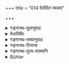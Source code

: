 +++
title = "014 वेदोदितं स्वकम्"

+++

<details><summary>गङ्गानथ-मूलानुवादः</summary>

He shall, without sloth, always perform his own duty as prescribed in the Veda. Performing that, to the best of his ability, he attains the highest state.—(14)
</details>

<details><summary>मेधातिथिः</summary>

वेदमुलत्वात् स्मृतीनां **वेदोदितम्** इति श्रूयते । **स्वकं कर्म** वक्ष्यमाणो व्रतसमूहः । विहितत्वात् **स्वकम्** इत्य् उच्यते । **नित्यं कुर्यात्** यावज्जीवम् । **अतन्द्रितः** अनलसः । एतद् व्रतधारणं **कुर्वन् यथाशक्ति** । अनेन सत्यां शक्तौ यथासंभवम् अनुष्ठानम् आह । तद् उक्तम्- "मनसा वा तत्समग्रम् आचारम् अनुपालयन्" (ग्ध् ९.६७) । **परमां गतिं** ब्रह्मत्वप्राप्तिरूपाम् ॥ ४.१४ ॥
</details>

<details><summary>गङ्गानथ-भाष्यानुवादः</summary>

‘*Prescribed in the Veda*.’—This is said in view of the fact that the Smṛtis are all based upon the Veda.

‘*His own duty*.’—Consisting of the host of observances going to be described. Being prescribed for him, they are called ‘*his own*.’

‘*Should always perform*.’—*i e*., as long as he lives.

‘*Without sloth*’—*i.e*., free from laziness.

By doing this—*i.e*., by keeping the observances,—‘*to the best of his ability*;’—this implies that one is to perform just what he has the strength to perform. It is in view of this that it has been declared that—‘one may also observe all this mentally only.’

‘*Highest state*’—*i.e*., attainment of Brahman.—(14)
</details>

<details><summary>गङ्गानथ-टिप्पन्यः</summary>

This verse is quoted in *Aparārka* (p. 217), which adds the following
notes:—‘*Nitya*’ here stands for all that is done without any desire for
personal gain’;—‘*paramā gatiḥ*’ means ‘deliverance’;—what is meant is
that what leads to Deliverance is the performance of duty along with the
true knowledge of the Supreme Self.

The verse is quoted also in *Parāśaramādhava* (Ācāra, p. 52),—and in
*Vīramitrodaya* (Paribhāṣā, p. 48).
</details>

<details><summary>गङ्गानथ-तुल्य-वाक्यानि</summary>

*Vaśiṣṭha* (27.8).—\[Reproduces Manu.\]
</details>

<details><summary>Bühler</summary>

014	Let him, untired, perform daily the rites prescribed for him in the Veda; for he who performs those according to his ability, attains to the highest state.
</details>
